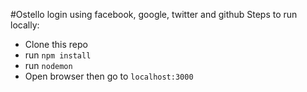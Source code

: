 #Ostello login using facebook, google, twitter and github
Steps to run locally:

- Clone this repo
- run `npm install`
- run `nodemon`
- Open browser then go to `localhost:3000`
